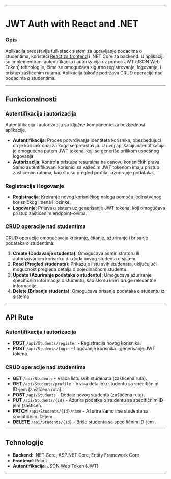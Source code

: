 
---

# JWT Auth with React and .NET

### Opis
Aplikacija predstavlja full-stack sistem za upravljanje podacima o studentima, koristeći <a href="https://github.com/minelaganovic/jwtauth-react-frontend">React za frontend</a> i .NET Core za backend. U aplikaciji su implementirani autentifikacija i autorizacija uz pomoć JWT (JSON Web Token) tehnologije, čime se omogućava sigurno registrovanje, logovanje, i pristup zaštićenim rutama. Aplikacija takođe podržava CRUD operacije nad podacima o studentima.

---

## Funkcionalnosti

### Autentifikacija i autorizacija
Autentifikacija i autorizacija su ključne komponente za bezbednost aplikacije.

- **Autentifikacija**: Proces potvrđivanja identiteta korisnika, obezbeđujući da je korisnik onaj za koga se predstavlja. U ovoj aplikaciji autentifikacija je omogućena putem JWT tokena, koji se generiše prilikom uspešnog logovanja.
- **Autorizacija**: Kontrola pristupa resursima na osnovu korisničkih prava. Samo autentifikovani korisnici sa važećim JWT tokenom imaju pristup zaštićenim rutama, kao što su pregled profila i ažuriranje podataka.

### Registracija i logovanje
- **Registracija**: Kreiranje novog korisničkog naloga pomoću jedinstvenog korisničkog imena i lozinke.
- **Logovanje**: Prijava u sistem uz generisanje JWT tokena, koji omogućava pristup zaštićenim endpoint-ovima.

### CRUD operacije nad studentima
CRUD operacije omogućavaju kreiranje, čitanje, ažuriranje i brisanje podataka o studentima:

1. **Create (Dodavanje studenta)**: Omogućava administratoru ili autorizovanom korisniku da doda novog studenta u sistem.
2. **Read (Pregled studenata)**: Prikazuje listu svih studenata, uključujući mogućnost pregleda detalja o pojedinačnom studentu.
3. **Update (Ažuriranje podataka o studentu)**: Omogućava ažuriranje specifičnih informacija o studentu, kao što su ime i druge relevantne informacije.
4. **Delete (Brisanje studenta)**: Omogućava brisanje podataka o studentu iz sistema.

---

## API Rute

### Autentifikacija i autorizacija

- **POST** `/api/Students/register` - Registracija novog korisnika. 
- **POST** `/api/Students/login` - Logovanje korisnika i generisanje JWT tokena.

### CRUD operacije nad studentima

- **GET** `/api/Students` - Vraća listu svih studenata (zaštićena ruta).
- **GET** `/api/Students/profile` - Vraća detalje o studentu sa specifičnim ID-jem (zaštićena ruta).
- **POST** `/api/Students` - Dodaje novog studenta (zaštićena ruta).
- **PUT** `/api/Students/{id}` - Ažurira podatke o studentu sa specifičnim ID-jem (zaštićen.
- **PATCH** `/api/Students/{id}/name` - Ažurira samo ime studenta sa specifičnim ID-jem .
- **DELETE** `/api/Students/{id}` - Briše studenta sa specifičnim ID-jem .

---

## Tehnologije

- **Backend**: .NET Core, ASP.NET Core, Entity Framework Core
- **Frontend**: React
- **Autentifikacija**: JSON Web Token (JWT)

---

